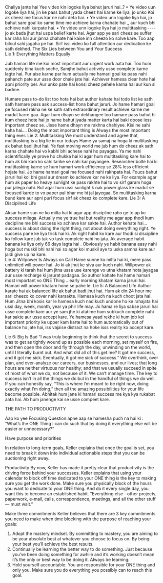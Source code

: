 Chaliya jante hai Yee video kin logoke liya bahut jaruri hai..?
•	Ye video uun logoke liya hai, jin ke pass bahut jyada cheez hai karne ke liya,   jo unko Koi ak cheez me focus kar ne nahi deta hai.
•	Ye video unn logoke liya hai, jo bahut sare goal ko same time me achieve karna chahate hai ,,  aur kuch bhi achieve nahi karpate hai.
•	Ye video unn logoke liya hai jo multitasking ---- jo ak bada jhut hai   uspa belief karte hai.
Agar app ye sari cheez se suffer kar raha hai aur janna chahate hai kaise inn cheezo ko solve kare.  Too aap bilcul sahi jagaha pe hai. Sirf issi video ko full attention aur dedication ke sath dekhed.
The Six Lies between You and Your Success  
Lie 1: Everything Matters Equally

Jub hamari life me koi most important aur urgent work aata hai.  Too hum suddenly bina kuch soche, Samjhe bahut actively usse complete karne lagte hai. Pur aise karne par hum actually me hamari goal ke pass nahi pahanch pate aur usse door chale jate hai. 
Achiever hamesa clear hote hai apni priority per. Aur unko pate hai konsi cheez pehele karna hai aur kun si badme. 

 
Humare pass to-do list too hota hai but author kahate hai todo list ke sath sath hamare pass aak success-list hona bahut jaruri. Jo hame hamari goal pe focused rakha ne ke sath sath extraordinary result achieve karne me madut karre gaa. 
Agar hum dhayn se dekhangee too hamare pass bahut hi kum cheez hote hai jo hame bahut jyada matter karta hai baki doose less important cheez se. Jisse hame dhayn me rakhna chahiyee. 
Kisi ne sahi kaha hai….
Doing the most important thing is 
Always the most important thing ever.
Lie 2: Multitasking 
We must understand and agree that, multitasking is a big lie in our todays 
Hame ya samaj na hoga ki multitasking ak bahut badi jhut hai. Ye fast moving world me jub hum do cheez ak sath karna chahate hai vo kabhi bhi achese nahi ho payagaa. Ya me nahi scientifically ye prove ho chukka hai ki agar hum multitasking kare hai to hum ak bhi kam ko sahi tarike se nahi kar payangee. 
Researcher bolte hai ki multitasking karne se hum hamari work efficiency se 28% less efficient hojate hai. Jo hame hamari goal me focused nahi rakhpata hai. Foucs bahut jaruri hai koi bhi goal aur dream ko achieve kar ne ke liya.
For example agar hum ak paper ko heavy sunlight ke pass rakhte hai to vo sirf garam hoga pur jalega nahi. But agar hum ussi sunlight k oak power glass ke madut se focused karde to vo paper pal bhar me hi jal jayegaa. So multitasking karna bund kare aur apni puri focus sirf ak cheez ko complete kare. 
Lie 3: A Disciplined Life

Aksar hame sun  ne ko milta hai ki agar app discipline raho ge to ap ko success milega. Actually me ye true hai but reality me agar app thodi kum decipline me bhi success ko achieve kar sakte hai. Author kehate hai…
success is about doing the right thing, 
not about doing everything right.
Ye success pane ke liya trick hai ki. Ak right habit ko kare aur thodi si discipline ko follow kare jub tak vo task complete nahi ho jata. Ak average habit banana ke liya only 66 days lagta hai . Obviously ye habit banana easy nahi hoga but muskil bhi nahi hai so agar koi muskil aye to uska samna kare aur jaldi give up na kare.  
Lie 4: Willpower Is Always on Call
Hame sunne ko milta hai ki, mere pass unlimited will power hai. Jo ki ak jhut ke siva aur kuch nahi. Willpower ak battery ki tarah hai hum jitna usse use karenge vo utna khatam hota jayagaa aur usse recharge ki jarurat padagaa. So author kahate hai hame hamari most important vo ONE Thing .. early morning khatam karna jaruri hai. Hamari will power khatam hone se pahe le. 
Lie 5: A Balanced Life
Author karate hai ak balanced life ak bahut badi jhut hai. Hum ak din 24 hour me sari cheezo ko cover nahi karsakte. Hamesa kuch na kuch choot jata hai.  Hum Jitna bhi kosis kar le hamesa kuch nad kuch undone ho ke rahajata hai ussi day, week, month, year ya phir life may. Jo hama re liya sabse jaruri hai usse complete kare aur ye sam jhe ki atatime hum subkuch complete nahi kar sakte aur usse accept kare. Ye hamesa yaad rekhe ki hum job koi important priority ke upper kam karte hai to hum automatically out of balance ho jate hai, iss vajaise distract na hoke isss reality ko accept kare. 

Lie 6: Big Is Bad
 “I was truly beginning to think that the secret to success was to get as tightly wound up as possible each morning, set myself on fire, and then open the door and fly through the day, unwinding on the world, until I literally burnt out. And what did all of this get me? It got me success, and it got me sick. Eventually, it got me sick of success.”
We overthink, over plan, and over-analyze our careers, our businesses, and our lives; that long hours are neither virtuous nor healthy; and that we usually succeed in spite of most of what we do, not because of it. We can’t manage time. The key to success isn’t in all the things we do but in the handful of things we do well.
If you can honestly say, “This is where I’m meant to be right now, doing exactly what I’m doing,” then all the amazing possibilities for your life become possible.
Abhitak hum jane ki hamari success me kya kya rukabat aata hai. Ab hum janenge kai se usse compeet  kare. 


THE PATH TO PRODUCTIVITY

Aap ko yee Focusing Question apne aap se hamesha puch na hai ki : “What’s the ONE Thing I can do such that by doing it everything else will be easier or unnecessary?”

Have purpose and priorities

In relation to long-term goals, Keller explains that once the goal is set, you need to break it down into individual actionable steps that you can be auctioning right away.

 
Productivity
By now, Keller has made it pretty clear that productivity is the driving force behind your successes. Keller explains that using your calendar to block off time dedicated to your ONE thing is the key to making sure you get the work done. Make sure you physically block of the hours you want to dedicate to your ONE thing. And do it every single day, you want this to become an established habit.
”Everything else—other projects, paperwork, e-mail, calls, correspondence, meetings, and all the other stuff— must wait.”
 
Make three commitments
Keller believes that there are 3 key commitments you need to make when time blocking with the purpose of reaching your goals:


1.	Adopt the mastery mindset. By committing to mastery, you are aiming to be your absolute best at whatever you choose to focus on. By being your best you’ll achieve the best results.
2.	Continually be learning the better way to do something. Just because you’ve been doing something for awhile and it’s working doesn’t mean it’s the only or best way to be doing it. Always be learning.
3.	Hold yourself accountable. You are responsible for your ONE thing and only you. Make sure you do everything you possibly can to reach this goal.

